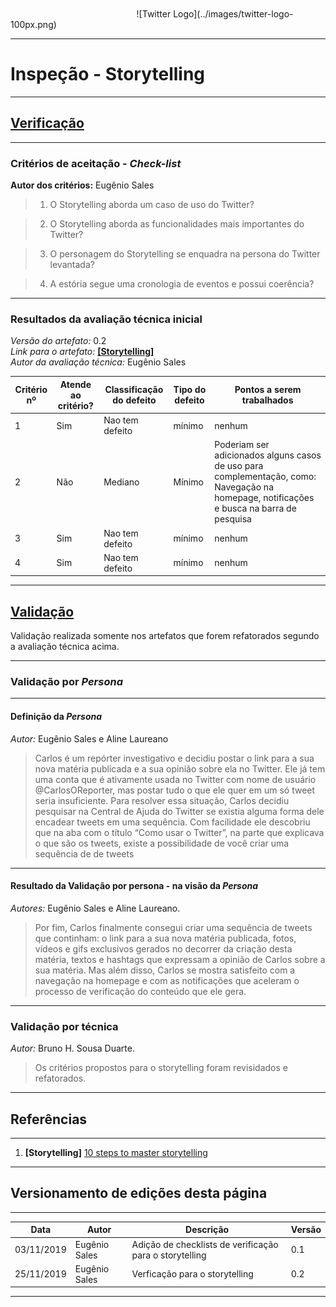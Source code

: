 </br>
</br>
<span style="margin-left: 40%;">![Twitter Logo](../images/twitter-logo-100px.png)</span>

***

# Inspeção - Storytelling
---

## <a href="#">**Verificação**</a>

---

### Critérios de aceitação - _Check-list_

**Autor dos critérios:** Eugênio Sales

> 1. O Storytelling aborda um caso de uso do Twitter?

> 2. O Storytelling aborda as funcionalidades mais importantes do Twitter?

> 3. O personagem do Storytelling se enquadra na persona do Twitter levantada?

> 4. A estória segue uma cronologia de eventos e possui coerência?

---

### Resultados da avaliação técnica inicial

*Versão do artefato:* 0.2 </br>
*Link para o artefato:* <a href="../../elicitacao/storytelling.md">**[Storytelling]**</a> </br>
*Autor da avaliação técnica:* Eugênio Sales</br>

| Critério nº | Atende ao critério? | Classificação do defeito | Tipo do defeito | Pontos a serem trabalhados |
|-------------|---------------------|--------------------------|-----------------|----------------------------|
| 1 | Sim | Nao tem defeito | mínimo | nenhum |
| 2 | Não| Mediano | Mínimo | Poderiam ser adicionados alguns casos de uso para complementação, como: Navegação na homepage, notificações e busca na barra de pesquisa|
| 3 | Sim | Nao tem defeito | mínimo | nenhum |
| 4 | Sim | Nao tem defeito | mínimo | nenhum |

---

## <a href="#">**Validação**</a>
Validação realizada somente nos artefatos que forem refatorados segundo a avaliação técnica acima.

***
### Validação por *Persona*

***
#### Definição da *Persona*
*Autor:* Eugênio Sales e Aline Laureano</br>

> Carlos é um repórter investigativo e decidiu postar o link para a sua nova matéria publicada e a sua opinião sobre ela no Twitter. Ele já tem uma conta que é ativamente usada no Twitter com nome de usuário @CarlosOReporter, mas postar tudo o que ele quer em um só tweet seria insuficiente. Para resolver essa situação, Carlos decidiu pesquisar na Central de Ajuda do Twitter se existia alguma forma dele encadear tweets em uma sequência. Com facilidade ele descobriu que na aba com o título “Como usar o Twitter”, na parte que explicava o que são os tweets, existe a possibilidade de você criar uma sequência de de tweets

***
#### Resultado da Validação por persona - na visão da *Persona*
*Autores:* Eugênio Sales e Aline Laureano.</br>

> Por fim, Carlos finalmente consegui criar uma sequência de tweets que continham: o link para a sua nova matéria publicada, fotos, vídeos e gifs exclusivos gerados no decorrer da criação desta matéria, textos e hashtags que expressam a opinião de Carlos sobre a sua matéria. Mas além disso, Carlos se mostra satisfeito com a navegação na homepage e com as notificações que aceleram o processo de verificação do conteúdo que ele gera.

***
### Validação por técnica
*Autor:* Bruno H. Sousa Duarte.</br>

> Os critérios propostos para o storytelling foram revisidados e refatorados.

---

## Referências
---

1. **[Storytelling]**  <a href="https://www.trekksoft.com/en/blog/10-steps-to-mastering-the-art-of-storytelling"> 10 steps to master storytelling</a>

---


## Versionamento de edições desta página
---

| Data       | Autor            | Descrição         | Versão |
| ---------- | ---------------- | ----------------- | ------ |
| 03/11/2019 | Eugênio Sales | Adição de checklists de verificação para o storytelling | 0.1    |
| 25/11/2019 | Eugênio Sales | Verficação para o storytelling | 0.2 |

***
